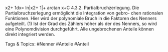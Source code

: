 x2+ 1dx= ln|x2+ 1|+ arctan x+C
4.3.2. Partialbruchzerlegung. Die Partialbruchzerlegung ermöglicht die Integration von gebro-
chen rationalen Funktionen. Hier wird der polynomiale Bruch in die Faktoren des Nenners aufgeteilt.
(1) Ist der Grad des Zählers höher als der des Nenners, so wird eine Polynomdivision durchgeführt.
Alle ungebrochenen Anteile können direkt integriert werden.

   Tags & Topics:
   #Nenner
   #Anteile
   #Anteil